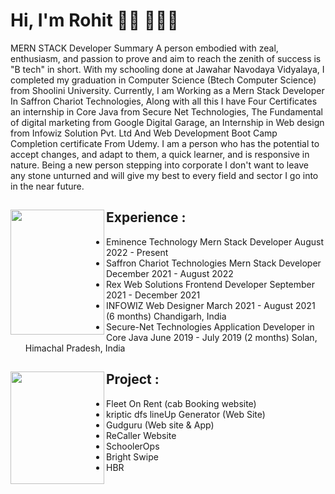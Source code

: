 # Hi, I'm Rohit 👋🏾 👩🏾‍💻


MERN STACK Developer  Summary A person embodied with zeal, enthusiasm, and passion to prove and aim to reach the zenith of success is "B tech" in short. With my schooling done at Jawahar Navodaya Vidyalaya, I completed my graduation in Computer Science (Btech Computer Science) from Shoolini University. Currently, I am Working as a Mern Stack Developer In Saffron Chariot Technologies, Along with all this I have Four Certificates an internship in Core Java from Secure Net Technologies, The Fundamental of digital marketing from Google Digital Garage, an Internship in Web design from Infowiz Solution Pvt. Ltd And Web Development Boot Camp Completion certificate From Udemy. I am a person who has the potential to accept changes, and adapt to them, a quick learner, and is responsive in nature. Being a new person stepping into corporate I don't want to leave any stone unturned and will give my best to every field and sector I go into in the near future.


## Experience : <a href="https://github.com/rohitbansal11/My_Profile"><img align="left" width="150" height="200" src="https://res.cloudinary.com/djqw1f0jn/image/upload/v1666240627/pngegg_zkuzc5.png"></a>
- Eminence Technology Mern Stack Developer August 2022 - Present  
- Saffron Chariot Technologies Mern Stack Developer December 2021 - August 2022
- Rex Web Solutions Frontend Developer September 2021 - December 2021 
- INFOWIZ Web Designer March 2021 - August 2021 (6 months) Chandigarh, India
- Secure-Net Technologies Application Developer in Core Java June 2019 - July 2019 (2 months) Solan, Himachal Pradesh, India

## Project  : <a href="https://github.com/rohitbansal11/My_Profile"><img align="left" width="150" height="180" src="https://res.cloudinary.com/djqw1f0jn/image/upload/v1666240627/pngegg_zkuzc5.png"></a>
- Fleet On Rent (cab Booking website)  
- kriptic dfs lineUp Generator (Web Site)
- Gudguru (Web site & App)
- ReCaller Website
- SchoolerOps
- Bright Swipe
- HBR
  
